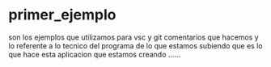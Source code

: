 # primer_ejemplo
son los ejemplos que utilizamos para vsc y git
comentarios que hacemos y lo referente a lo tecnico del programa de lo que estamos subiendo
que es lo que hace esta aplicacion que estamos creando
......
